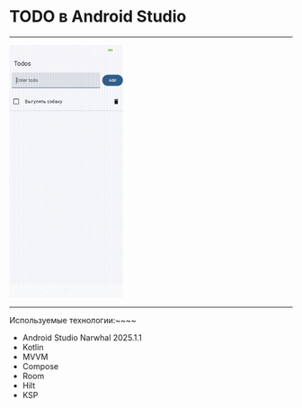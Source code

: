# TODO в Android Studio

---
<!-- ![DemoAnimate](animate.gif) -->
<img src="animate.gif" width="40%">

---

Используемые технологии:~~~~
- Android Studio Narwhal 2025.1.1
- Kotlin
- MVVM
- Compose
- Room
- Hilt
- KSP